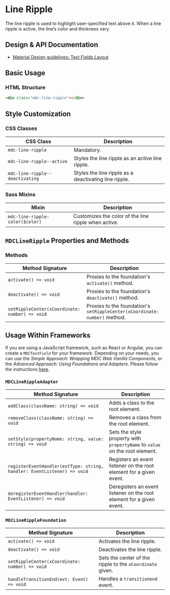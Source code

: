 <!--docs:
title: "Line Ripple"
layout: detail
section: components
excerpt: "The line ripple is used to highlight user-specified text above it."
path: /catalog/input-controls/line-ripple/
-->

# Line Ripple

The line ripple is used to highlight user-specified text above it. When a line ripple is active, the line’s color and thickness vary.

## Design & API Documentation

<ul class="icon-list">
  <li class="icon-list-item icon-list-item--spec">
    <a href="https://material.io/guidelines/components/text-fields.html#text-fields-layout">Material Design guidelines: Text Fields Layout</a>
  </li>
</ul>

## Basic Usage

### HTML Structure

```html
<div class="mdc-line-ripple"></div>
```

## Style Customization

### CSS Classes

CSS Class | Description
--- | ---
`mdc-line-ripple` | Mandatory.
`mdc-line-ripple--active` | Styles the line ripple as an active line ripple.
`mdc-line-ripple--deactivating` | Styles the line ripple as a deactivating line ripple.

### Sass Mixins

Mixin | Description
--- | ---
`mdc-line-ripple-color($color)` | Customizes the color of the line ripple when active.

## `MDCLineRipple` Properties and Methods

### Methods

Method Signature | Description
--- | ---
`activate() => void` | Proxies to the foundation's `activate()` method.
`deactivate() => void` | Proxies to the foundation's `deactivate()` method.
`setRippleCenter(xCoordinate: number) => void` | Proxies to the foundation's `setRippleCenter(xCoordinate: number)` method.

## Usage Within Frameworks

If you are using a JavaScript framework, such as React or Angular, you can create a `MDCTextField` for your framework. Depending on your needs, you can use the _Simple Approach: Wrapping MDC Web Vanilla Components_, or the _Advanced Approach: Using Foundations and Adapters_. Please follow the instructions [here](../../docs/integrating-into-frameworks.md).

### `MDCLineRippleAdapter`

Method Signature | Description
--- | ---
`addClass(className: string) => void` | Adds a class to the root element.
`removeClass(className: string) => void` | Removes a class from the root element.
`setStyle(propertyName: string, value: string) => void` | Sets the style property with `propertyName` to `value` on the root element.
`registerEventHandler(evtType: string, handler: EventListener) => void` | Registers an event listener on the root element for a given event.
`deregisterEventHandler(handler: EventListener) => void` | Deregisters an event listener on the root element for a given event.

### `MDCLineRippleFoundation`

Method Signature | Description
--- | ---
`activate() => void` | Activates the line ripple.
`deactivate() => void` |  Deactivates the line ripple.
`setRippleCenter(xCoordinate: number) => void` | Sets the center of the ripple to the `xCoordinate` given.
`handleTransitionEnd(evt: Event) => void` | Handles a `transitionend` event.
